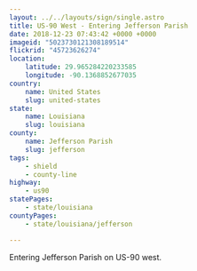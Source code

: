 ```yaml
---
layout: ../../layouts/sign/single.astro
title: US-90 West - Entering Jefferson Parish
date: 2018-12-23 07:43:42 +0000 +0000
imageid: "5023730121308189514"
flickrid: "45723626274"
location:
    latitude: 29.965284220233585
    longitude: -90.1368852677035
country:
    name: United States
    slug: united-states
state:
    name: Louisiana
    slug: louisiana
county:
    name: Jefferson Parish
    slug: jefferson
tags:
    - shield
    - county-line
highway:
    - us90
statePages:
    - state/louisiana
countyPages:
    - state/louisiana/jefferson

---
```

Entering Jefferson Parish on US-90 west.